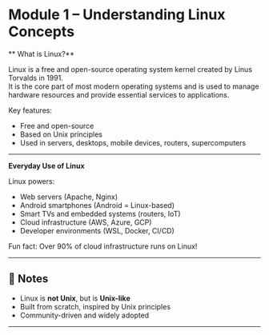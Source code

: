 # Module 1 – Understanding Linux Concepts

** What is Linux?**

Linux is a free and open-source operating system kernel created by Linus Torvalds in 1991.  
It is the core part of most modern operating systems and is used to manage hardware resources and provide essential services to applications.

Key features:
- Free and open-source
- Based on Unix principles
- Used in servers, desktops, mobile devices, routers, supercomputers

---

 **Everyday Use of Linux**

Linux powers:
- Web servers (Apache, Nginx)
- Android smartphones (Android = Linux-based)
- Smart TVs and embedded systems (routers, IoT)
- Cloud infrastructure (AWS, Azure, GCP)
- Developer environments (WSL, Docker, CI/CD)

Fun fact: Over 90% of cloud infrastructure runs on Linux!



---

## 📝 Notes

- Linux is **not Unix**, but is **Unix-like**
- Built from scratch, inspired by Unix principles
- Community-driven and widely adopted

---
